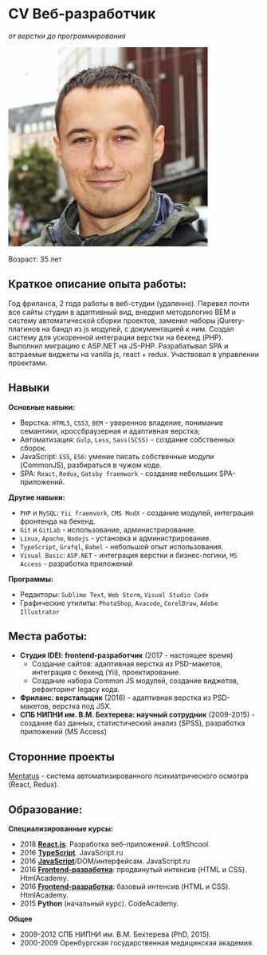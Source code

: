 # CV Веб-разработчик
*от верстки до программирования*

![](https://raw.githubusercontent.com/denzakh/cv/master/Helsinki-400.jpg)

Возраст: 35 лет

## Краткое описание опыта работы:
Год фриланса, 2 года работы в веб-студии (удаленно). Перевел почти все сайты студии в адаптивный вид, внедрил методологию BEM и систему автоматической сборки проектов, заменил наборы jQurery-плагинов на бандл из js модулей, c документацией к ним. Создал систему для ускоренной интеграции верстки на бекенд (PHP). Выполнил миграцию с ASP.NET на JS-PHP. Разрабатывал SPA и встраемые виджеты на vanilla js, react + redux. Участвовал в управлении проектами.

## Навыки
**Основные навыки:**
- Верстка: `HTML5`, `CSS3`, `BEM` - уверенное владение, понимание семантики, кросcбраузерная и адаптивная верстка;
- Автоматизация: `Gulp`, `Less`, `Sass(SCSS)` - создание собственных сборок.
- JavaScript: `ES5`, `ES6`: умение писать собственные модули (CommonJS), разбираться в чужом коде.
- SPA: `React`, `Redux`, `Gatsby fraemwork` - создание небольших SPA-приложений.

**Другие навыки:**
- `PHP` и `MySQL`: `Yii fraemvork`, `CMS ModX` - создание модулей, интеграция фронтенда на бекенд.
- `Git` и `GitLab` - использование, администрирование.
- `Linux`, `Apache`, `Nodejs` - установка и администрирование.
- `TypeScript`, `Grafql`, `Babel` - небольшой опыт использования.
- `Visual Basic`: `ASP.NET`  - интеграция верстки и бизнес-логики, `MS Access` - разработка приложений

**Программы:**
- Редакторы: `Sublime Text`, `Web Storm`, `Visual Studio Code`
- Графические утилиты: `PhotoShop`, `Avacode`, `CorelDraw`, `Adobe Illustrator`

## Места работы:
- **Студия IDEI: frontend-разработчик** (2017 - настоящее время)
    - Создание сайтов: адаптивная верстка из PSD-макетов, интеграция с бекенд (Yii), проектирование.
    - Создание набора Common JS модулей, создание виджетов, рефакторинг legacy кода.
- **Фриланс: верстальщик** (2016) - адаптивная верстка из PSD-макетов, верстка под JSX.
- **СПБ НИПНИ им. В.М. Бехтерева: научный сотрудник** (2009-2015) - создание баз данных, статистический анализ (SPSS), разработка приложений (MS Access)

## Сторонние проекты
[Mentatus](https://denzakh.github.io/mentatus/) - система автоматизированного психиатрического осмотра (React, Redux).

## Образование:
**Специализированные курсы:**
- 2018 [**React.js**](/certificates/react2018loftschool-w.jpg). Разработка веб-приложений. LoftShcool.
- 2016 [**TypeScript**](/certificates/JavaScript-TypeScript-certificate-w.jpg). JavaScript.ru
- 2016 [**JavaScript**](/certificates/JavaScript-DOM-certificate-w.jpg)/DOM/интерфейсам. JavaScript.ru
- 2016 [**Frontend-разработка**](/certificates/HTMLAcademy-171944-Advanced-HTML-CSS-ru.jpg): продвинутый интенсив (HTML и CSS). HtmlAcademy.
- 2016 [**Frontend-разработка**](/certificates/HTMLAcademy-171944-Basic-HTML-CSS-ru.jpg): базовый интенсив (HTML и CSS). HtmlAcademy.
- 2015 **Python** (начальный курс). CodeAcademy.

**Общее**
- 2009-2012 СПБ НИПНИ им. В.М. Бехтерева (PhD, 2015).
- 2000-2009 Оренбургская государственная медицинская академия.






